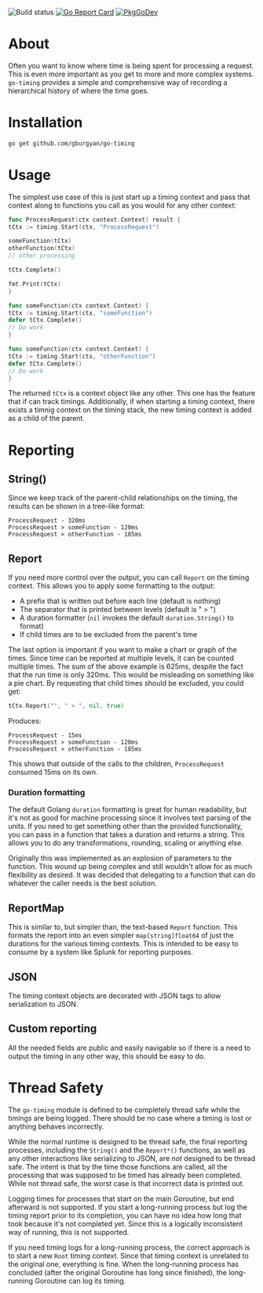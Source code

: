 ![Build status](https://github.com/gburgyan/go-timing/actions/workflows/go.yml/badge.svg) [![Go Report Card](https://goreportcard.com/badge/github.com/gburgyan/go-timing)](https://goreportcard.com/report/github.com/gburgyan/go-timing) [![PkgGoDev](https://pkg.go.dev/badge/github.com/gburgyan/go-timing)](https://pkg.go.dev/github.com/gburgyan/go-timing)

# About

Often you want to know where time is being spent for processing a request. This is even more important as you get to more and more complex systems. `go-timing` provides a simple and comprehensive way of recording a hierarchical history of where the time goes.

# Installation

```bash
go get github.com/gburgyan/go-timing
```

# Usage

The simplest use case of this is just start up a timing context and pass that context along to functions you call as you would for any other context:

```go
func ProcessRequest(ctx context.Context) result {
tCtx := timing.Start(ctx, "ProcessRequest")

someFunction(tCtx)
otherFunction(tCtx)
// other processing

tCtx.Complete()

fmt.Print(tCtx)
}

func someFunction(ctx context.Context) {
tCtx := timing.Start(ctx, "someFunction")
defer tCtx.Complete()
// Do work
}

func someFunction(ctx context.Context) {
tCtx := timing.Start(ctx, "otherFunction")
defer tCtx.Complete()
// Do work
}
```

The returned `tCtx` is a context object like any other. This one has the feature that if can track timings. Additionally, if when starting a timing context, there exists a timnig context on the timing stack, the new timing context is added as a child of the parent.

# Reporting

## String()

Since we keep track of the parent-child relationships on the timing, the results can be shown in a tree-like format:

```text
ProcessRequest - 320ms
ProcessRequest > someFunction - 120ms
ProcessRequest > otherFunction - 185ms
```

## Report

If you need more control over the output, you can call `Report` on the timing context. This allows you to apply some formatting to the output:

* A prefix that is written out before each line (default is nothing)
* The separator that is printed between levels (default is " > ")
* A duration formatter (`nil` invokes the default `duration.String()` to format)
* If child times are to be excluded from the parent's time

The last option is important if you want to make a chart or graph of the times. Since time can be reported at multiple levels, it can be counted multiple times. The sum of the above example is 625ms, despite the fact that the run time is only 320ms. This would be misleading on something like a pie chart. By requesting that child times should be excluded, you could get:

```go
tCtx.Report("", " > ", nil, true)
```

Produces:

```text
ProcessRequest - 15ms
ProcessRequest > someFunction - 120ms
ProcessRequest > otherFunction - 185ms
```

This shows that outside of the calls to the children, `ProcessRequest` consumed 15ms on its own.

### Duration formatting

The default Golang `duration` formatting is great for human readability, but it's not as good for machine processing since it involves text parsing of the units. If you need to get something other than the provided functionality, you can pass in a function that takes a duration and returns a string. This allows you to do any transformations, rounding, scaling or anything else.

Originally this was implemented as an explosion of parameters to the function. This wound up being complex and still wouldn't allow for as much flexibility as desired. It was decided that delegating to a function that can do whatever the caller needs is the best solution.

## ReportMap

This is similar to, but simpler than, the text-based `Report` function. This formats the report into an even simpler `map[string]float64` of just the durations for the various timing contexts. This is intended to be easy to consume by a system like Splunk for reporting purposes.

## JSON

The timing context objects are decorated with JSON tags to allow serialization to JSON.

## Custom reporting

All the needed fields are public and easily navigable so if there is a need to output the timing in any other way, this should be easy to do.

# Thread Safety

The `go-timing` module is defined to be completely thread safe while the timings are being logged. There should be no case where a timing is lost or anything behaves incorrectly.

While the normal runtime is designed to be thread safe, the final reporting processes, including the `String()` and the `Report*()` functions, as well as any other interactions like serializing to JSON, are _not_ designed to be thread safe. The intent is that by the time those functions are called, all the processing that was supposed to be timed has already been completed. While not thread safe, the worst case is that incorrect data is printed out.

Logging times for processes that start on the main Goroutine, but end afterward is not supported. If you start a long-running process but log the timing report prior to its completion, you can have no idea how long that took because it's not completed yet. Since this is a logically inconsistent way of running, this is not supported.

If you need timing logs for a long-running process, the correct approach is to start a new `Root` timing context. Since that timing context is unrelated to the original one, everything is fine. When the long-running process has concluded (after the original Goroutine has long since finished), the long-running Goroutine can log its timing.